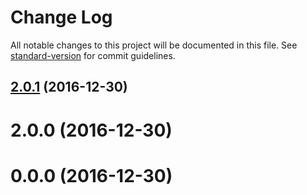 # Change Log

All notable changes to this project will be documented in this file. See [standard-version](https://github.com/conventional-changelog/standard-version) for commit guidelines.

<a name="2.0.1"></a>
## [2.0.1](https://github.com/raguilera82/angular-github-library/compare/v2.0.0...v2.0.1) (2016-12-30)



<a name="2.0.0"></a>
# 2.0.0 (2016-12-30)



<a name="0.0.0"></a>
# 0.0.0 (2016-12-30)

